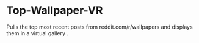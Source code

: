 # Top-Wallpaper-VR
Pulls the top most recent posts from reddit.com/r/wallpapers and displays them in a virtual gallery .
